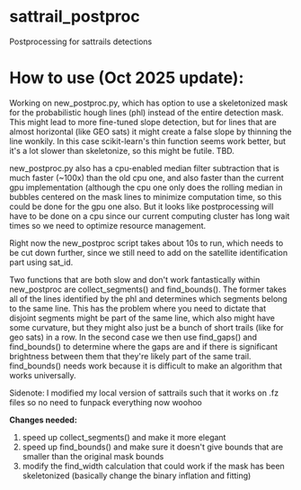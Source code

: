 # sattrail_postproc
Postprocessing for sattrails detections

# How to use (Oct 2025 update):
Working on new_postproc.py, which has option to use a skeletonized mask for the probabilistic hough lines (phl) instead of the entire detection mask. This might lead to more fine-tuned slope detection, but for lines that are almost horizontal (like GEO sats) it might create a false slope by thinning the line wonkily. In this case scikit-learn's thin function seems work better, but it's a lot slower than skeletonize, so this might be futile. TBD.

new_postproc.py also has a cpu-enabled median filter subtraction that is much faster (~100x) than the old cpu one, and also faster than the current gpu implementation (although the cpu one only does the rolling median in bubbles centered on the mask lines to minimize computation time, so this could be done for the gpu one also. But it looks like postprocessing will have to be done on a cpu since our current computing cluster has long wait times so we need to optimize resource management. 

Right now the new_postproc script takes about 10s to run, which needs to be cut down further, since we still need to add on the satellite identification part using sat_id.

Two functions that are both slow and don't work fantastically within new_postproc are collect_segments() and find_bounds(). The former takes all of the lines identified by the phl and determines which segments belong to the same line. This has the problem where you need to dictate that disjoint segments might be part of the same line, which also might have some curvature, but they might also just be a bunch of short trails (like for geo sats) in a row. In the second case we then use find_gaps() and find_bounds() to determine where the gaps are and if there is significant brightness between them that they're likely part of the same trail. find_bounds() needs work because it is difficult to make an algorithm that works universally. 

Sidenote: I modified my local version of sattrails such that it works on .fz files so no need to funpack everything now woohoo

__Changes needed:__
1. speed up collect_segments() and make it more elegant
2. speed up find_bounds() and make sure it doesn't give bounds that are smaller than the original mask bounds
3. modify the find_width calculation that could work if the mask has been skeletonized (basically change the binary inflation and fitting)
